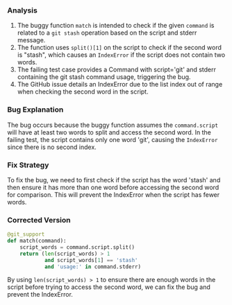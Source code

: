 ### Analysis
1. The buggy function `match` is intended to check if the given `command` is related to a `git stash` operation based on the script and stderr message.
2. The function uses `split()[1]` on the script to check if the second word is "stash", which causes an `IndexError` if the script does not contain two words.
3. The failing test case provides a Command with script='git' and stderr containing the git stash command usage, triggering the bug.
4. The GitHub issue details an IndexError due to the list index out of range when checking the second word in the script.

### Bug Explanation
The bug occurs because the buggy function assumes the `command.script` will have at least two words to split and access the second word. In the failing test, the script contains only one word 'git', causing the `IndexError` since there is no second index.

### Fix Strategy
To fix the bug, we need to first check if the script has the word 'stash' and then ensure it has more than one word before accessing the second word for comparison. This will prevent the IndexError when the script has fewer words.

### Corrected Version
```python
@git_support
def match(command):
    script_words = command.script.split()
    return (len(script_words) > 1
            and script_words[1] == 'stash'
            and 'usage:' in command.stderr)
```

By using `len(script_words) > 1` to ensure there are enough words in the script before trying to access the second word, we can fix the bug and prevent the IndexError.